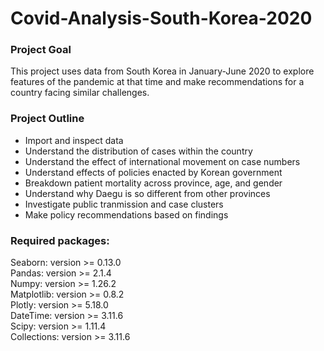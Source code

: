 # Covid-Analysis-South-Korea-2020

### Project Goal
This project uses data from South Korea in January-June 2020 to explore features of the pandemic at that time and make recommendations for a country facing similar challenges. 

### Project Outline 
- Import and inspect data
- Understand the distribution of cases within the country
- Understand the effect of international movement on case numbers
- Understand effects of policies enacted by Korean government
- Breakdown patient mortality across province, age, and gender
- Understand why Daegu is so different from other provinces
- Investigate public tranmission and case clusters
- Make policy recommendations based on findings

### Required packages:

Seaborn: version >= 0.13.0 <br>
Pandas: version >= 2.1.4 <br>
Numpy: version >= 1.26.2 <br>
Matplotlib: version >= 0.8.2 <br>
Plotly: version >= 5.18.0 <br>
DateTime: version >= 3.11.6 <br>
Scipy: version >= 1.11.4 <br>
Collections: version >= 3.11.6 <br>
